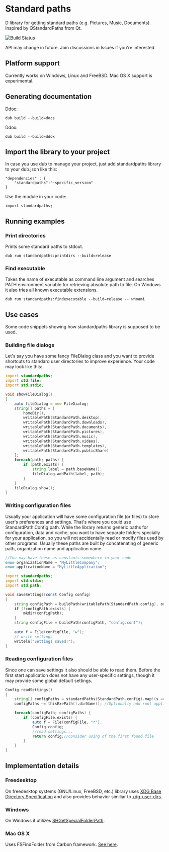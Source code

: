 # Standard paths

D library for getting standard paths (e.g. Pictures, Music, Documents). Inspired by QStandardPaths from Qt.

[![Build Status](https://travis-ci.org/MyLittleRobo/standardpaths.svg?branch=master)](https://travis-ci.org/MyLittleRobo/standardpaths)

API may change in future. Join discussions in Issues if you're interested.

## Platform support

Currently works on Windows, Linux and FreeBSD. Mac OS X support is experimental.

## Generating documentation

Ddoc:

    dub build --build=docs
    
Ddox:

    dub build --build=ddox
    
## Import the library to your project

In case you use dub to manage your project, just add standardpaths library to your dub.json like this:

    "dependencies" : {
        "standardpaths":"~specific_version"
    }

Use the module in your code:
    
    import standardpaths;

## Running examples

### Print directories

Prints some standard paths to stdout.

    dub run standardpaths:printdirs --build=release

### Find executable

Takes the name of executable as command line argument and searches PATH environment variable for retrieving absolute path to file. On Windows it also tries all known executable extensions.

    dub run standardpaths:findexecutable --build=release -- whoami
    
## Use cases

Some code snippets showing how standardpaths library is supposed to be used.

### Building file dialogs

Let's say you have some fancy FileDialog class and you want to provide shortcuts to standard user directories to improve experience.
Your code may look like this:

```d
import standardpaths;
import std.file;
import std.stdio;

void showFileDialog()
{
    auto fileDialog = new FileDialog;
    string[] paths = [
        homeDir(),
        writablePath(StandardPath.desktop),
        writablePath(StandardPath.downloads),
        writablePath(StandardPath.documents),
        writablePath(StandardPath.pictures),
        writablePath(StandardPath.music),
        writablePath(StandardPath.videos),
        writablePath(StandardPath.templates),
        writablePath(StandardPath.publicShare)
    ];
    foreach(path; paths) {
        if (path.exists) {
            string label = path.baseName();
            fileDialog.addPath(label, path);
        }
    }
    fileDialog.show();
}
```

### Writing configuration files

Usually your application will have some configuration file (or files) to store user's preferences and settings. That's where you could use StandardPath.Config path.
While the library returns generic paths for configuration, data and cache, you want to have separate folders specially for your application, so you will not accidentally read or modify files used by other programs.
Usually these paths are built by concatenating of generic path, organization name and application name.

```d
//You may have these as constants somewhere in your code
enum organizationName = "MyLittleCompany";
enum applicationName = "MyLittleApplication";

import standardpaths;
import std.stdio;
import std.path;

void saveSettings(const Config config)
{
    string configPath = buildPath(writablePath(StandardPath.config), organizationName, applicationName);
    if (!configPath.exists) {
        mkdir(configPath);
    }
    string configFile = buildPath(configPath, "config.conf");
    
    auto f = File(configFile, "w"); 
    // write settings
    writeln("Settings saved!");
}
```

### Reading configuration files

Since one can save settings it also should be able to read them. Before the first start application does not have any user-specific settings, though it may provide some global default settings.

```d
Config readSettings()
{
    string[] configPaths = standardPaths(StandardPath.config).map!(s => buildPath(s, organizationName, applicationName, "config.conf")).array;
    configPaths ~= thisExePath().dirName(); //Optionally add root application directory to search files in

    foreach(configFath; configPaths) {
        if (configFile.exists) {
            auto f = File(configFile, "r");
            Config config;
            //read settings...
            return config;//consider using of the first found file
        }
    }
}
```

## Implementation details   

### Freedesktop

On freedesktop systems (GNU/Linux, FreeBSD, etc.) library uses [XDG Base Directory Specification](http://standards.freedesktop.org/basedir-spec/latest/index.html#introduction) and also provides behavior similiar to [xdg-user-dirs](http://www.freedesktop.org/wiki/Software/xdg-user-dirs/).

### Windows

On Windows it utilizes [SHGetSpecialFolderPath](https://msdn.microsoft.com/en-us/library/windows/desktop/bb762204(v=vs.85).aspx).

### Mac OS X

Uses FSFindFolder from Carbon framework. [See here](http://cocoadev.com/ApplicationSupportFolder).
